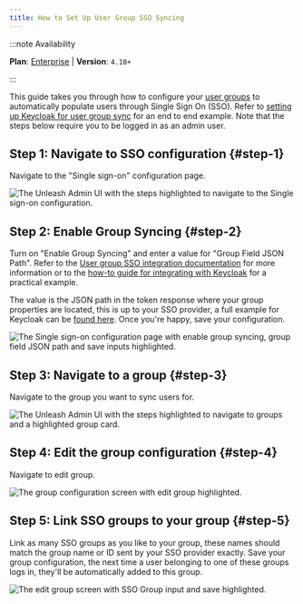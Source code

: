 ```yaml
---
title: How to Set Up User Group SSO Syncing
---
```


:::note Availability

**Plan**: [Enterprise](https://www.getunleash.io/pricing) | **Version**: `4.18+`

:::

This guide takes you through how to configure your [user groups](../reference/rbac#user-groups) to automatically populate users through Single Sign On (SSO). Refer to [setting up Keycloak for user group sync](../../how-to/how-to-setup-sso-keycloak-group-sync) for an end to end example. Note that the steps below require you to be logged in as an admin user.

## Step 1: Navigate to SSO configuration {#step-1}

Navigate to the "Single sign-on" configuration page.

![The Unleash Admin UI with the steps highlighted to navigate to the Single sign-on configuration.](/img/setup-sso-group-sync-1.png)

## Step 2: Enable Group Syncing {#step-2}

Turn on "Enable Group Syncing" and enter a value for "Group Field JSON Path". Refer to the [User group SSO integration documentation](../reference/rbac.md#user-group-sso-integration) for more information or to the [how-to guide for integrating with Keycloak](how-to-setup-sso-keycloak-group-sync.md) for a practical example.

The value is the JSON path in the token response where your group properties are located, this is up to your SSO provider, a full example for Keycloak can be [found here](../../how-to/how-to-setup-sso-keycloak-group-sync). Once you're happy, save your configuration.

![The Single sign-on configuration page with enable group syncing, group field JSON path and save inputs highlighted.](/img/setup-sso-group-sync-2.png)

## Step 3: Navigate to a group {#step-3}

Navigate to the group you want to sync users for.

![The Unleash Admin UI with the steps highlighted to navigate to groups and a highlighted group card.](/img/setup-sso-group-sync-3.png)

## Step 4: Edit the group configuration {#step-4}

Navigate to edit group.

![The group configuration screen with edit group highlighted.](/img/setup-sso-group-sync-4.png)

## Step 5: Link SSO groups to your group {#step-5}

Link as many SSO groups as you like to your group, these names should match the group name or ID sent by your SSO provider exactly. Save your group configuration, the next time a user belonging to one of these groups logs in, they'll be automatically added to this group.

![The edit group screen with SSO Group input and save highlighted.](/img/setup-sso-group-sync-5.png)
